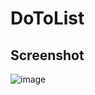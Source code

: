 # DoToList
## Screenshot
![image](https://github.com/basia99ka/DoToList/assets/165905205/fe7c318b-9758-4841-8a5e-ed62f4e22f08)
